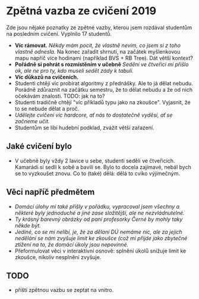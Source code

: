 # Zpětná vazba ze cvičení 2019

Zde jsou nějaké poznatky ze zpětné vazby, kterou jsem rozdával studentům
na posledním cvičení. Vyplnilo 17 studentů.

 * **Víc rámovat.**
   *Někdy mám pocit, že vlastně nevím, co jsem si z toho vlastně odnesla.*
   Na konec zařadit shrnutí, na začátek myšlenkovou mapu napříč více hodinami
   (například BVS + RB Tree). Dát větší kontext?
 * **Pořádně si pohrát s rozmístěním v učebně**
   *Sedění ve čtveřici mi přišlo ok, ale ne pro ty, kdo museli sedět zády
   k tabuli.*
 * **Víc důkazů na cvičeních.**
 * Studenti chtějí víc probírat algoritmy z přednášky. Ale to já dělat nebudu.
   Porádně zdůraznit na začátku semestru, že to dělat nebudu a že od nich
   očekávám znalosti. TODO: jak na to?
 * Studenti tradičně chtějí "víc příkladů typu jako na zkoušce". Vyjasnit, že
   to se nebude dělat a proč.
 * *Udělejte cvičení víc hardcore, ať nás to dostatečně vyděsí, ať se začneme
   učit.*
 * Studentům se líbí hudební podklad, zvážit větší zařazení.

## Jaké cvičení bylo

 * V učebně byly vždy 2 lavice u sebe, studenti seděli ve čtveřicích. Kamarádi
   si sedli k sobě a bavili se. Bylo to docela zajímavé, nebál bych se to
   vyzkoušet znovu. Co to (také) dělá: dělá to cviko výjimečným.

## Věci napříč předmětem

 * *Domácí úlohy mi také přišly v pořádku, vypracoval jsem všechny a některé
   byly jednoduché a jiné zase složitější, ale ne nezvládnutelné.*
 * *Ty krásný barevný obrázky od paní profesorky Černé by mohly taky někde být.*
 * *Jediné, co se mi nelíbí, je, že za dělaní DÚ nemáme nic, ale za jejich nedělání
   se nám zvyšuje limit ke zkoušce (což mi přijde jako zbytečné ztížení na to,
   že domácí úkoly jsou nepovinné.*
 * Přeformulovat věci v interaktivní osnově: splnění úkolů snižuje limit ke
   zkoušce, nikoliv nesplnění zvyšuje.

## TODO

 * příští zpětnou vazbu se zeptat na vnitro.
